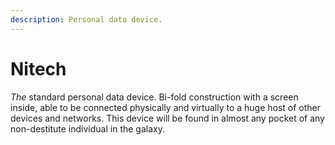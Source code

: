 ```yaml
---
description: Personal data device.
---
```


# Nitech

_The_ standard personal data device. Bi-fold construction with a screen inside, able to be connected physically and virtually to a huge host of other devices and networks. This device will be found in almost any pocket of any non-destitute individual in the galaxy.
